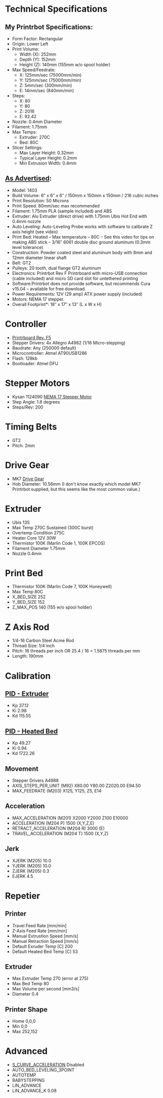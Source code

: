 # Technical Specifications  
## My Printrbot Specifications:
- Form Factor: Rectangular
- Origin: Lower Left
- Print Volume: 
  - Width (X):  252mm
  - Depth (Y):  152mm
  - Height (Z): 140mm (155mm w/o spool holder)
- Max Speed/Feedrate:
  - X: 125mm/sec (75000mm/min)
  - Y: 125mm/sec (75000mm/min)
  - Z: 5mm/sec (300mm/min)
  - E: 14mm/sec (840mm/min)
- Steps:
  - X: 80
  - Y: 80
  - Z: 2016
  - E: 92.42
- Nozzle: 0.4mm Diameter
- Filament: 1.75mm
- Max Temps:
  - Extruder: 270C
  - Bed: 80C
- Slicer Settings:
  - Max Layer Height: 0.32mm
  - Typical Layer Height: 0.2mm
  - Min Extrusion Width: 0.4mm

## [As Advertised](https://www.treatstock.com/machines/item/70-printrbot-simple-metal):

- Model: 1403
- Build Volume: 6″ x 6″ x 6″ / 150mm x 150mm x 150mm / 216 cubic inches
- Print Resolution: 50 Microns
- Print Speed: 80mm/sec max recommended
- Filament: 1.75mm PLA (sample included) and ABS
- Extruder: Alu Extruder (direct drive) with 1.75mm Ubis Hot End with 0.4mm nozzle
- Auto Leveling: Auto-Leveling Probe works with software to calibrate Z axis height (see video)
- Print Bed:  Heated – Max temperature – 80C – See this video for tips on making ABS stick – 3/16″ 6061 double disc ground aluminum (0.3mm level tolerance)
- Construction: Powder coated steel and aluminum body with 8mm and 12mm diameter linear shaft
- Belt: GT2
- Pulleys: 20 tooth, dual flange GT2 aluminum
- Electronics: Printrbot Rev F Printrboard with micro-USB connection (cable included) and micro SD card slot for untethered printing
- Software:Printrbot does not provide software, but recommends Cura v15.04 – available for free download.
- Power Requirements: 12V (29 amp) ATX power supply (included)
- Motors: NEMA 17 stepper.
- Overall Footprint*: 18″ x 17″ x 13″ (L x W x H)

# Controller
- [Printrboard Rev. F5](https://reprap.org/wiki/Printrboard)
- Stepper Drivers: 4x Allegro A4982 (1/16 Micro-stepping)
- Baudrate: Any (250000 default)
- Microcontroller: Atmel AT90USB1286
- Flash: 128kb
- Bootloader: Atmel DFU

# Stepper Motors
- Kysan 1124090 [NEMA 17 Stepper Motor](https://reprap.org/wiki/NEMA_17_Stepper_motor)
- Step Angle: 1.8 degrees
- Steps/Rev: 200

# Timing Belts
- GT2
- Pitch: 2mm

#  Drive Gear
- MK7 [Drive Gear](https://reprap.org/wiki/Drive-gear)
- Hob Diameter: 10.56mm (I don't know exactly which model MK7 Printrbot supplied, but this seems like the most common value.)

# Extruder
- Ubis 13S
- Max Temp 270C Sustained (300C burst)
- Overtemp Condition 275C
- Heater Core 12V 30W
- Thermistor 100K (Marlin Code 1, 100K EPCOS)
- Filament Diameter 1.75mm
- Nozzle 0.4mm

# Print Bed
- Thermistor 100K (Marlin Code 7, 100K Honeywell)
- Max Temp 80C
- X_BED_SIZE 252
- Y_BED_SIZE 152
- Z_MAX_POS 140 (155 w/o spool holder)

# Z Axis Rod
- 1/4-16 Carbon Steel Acme Rod
- Thread Size: 1/4 inch
- Pitch: 16 threads per inch OR 25.4 / 16 = 1.5875 threads per mm
- Length: 190mm

# Calibration


## [PID - Extruder](https://reprap.org/wiki/PID_Tuning)
- Kp 37.12
- Ki 2.98
- Kd 115.55

## [PID - Heated Bed](https://reprap.org/wiki/PID_Tuning)
- Kp 49.27
- Ki 0.94
- Kd 1722.26

## Movement
- Stepper Drivers A4988
- AXIS_STEPS_PER_UNIT (M92)       X80.00 Y80.00 Z2020.00 E94.50
- MAX_FEEDRATE (M203)             X125, Y125, Z5, E14

## Acceleration
- MAX_ACCELERATION (M201)         X2000 Y2000 Z100 E10000
- ACCELERATION (M204 P)           1500 (X,Y,Z,E)
- RETRACT_ACCELERATION (M204 R)   3000 (E)
- TRAVEL_ACCELERATION (M204 T)    1500 (X,Y,Z)

## Jerk
- XJERK (M205) 10.0
- YJERK (M205) 10.0
- ZJERK (M205)  0.3
- EJERK         4.5

# Repetier
## Printer
- Travel Feed Rate [mm/min]
- Z-Axis Feed Rate [mm/min]
- Manual Extrustion Speed [mm/s]
- Manual Retraction Speed [mm/s]
- Default Exruder Temp [C]          200
- Default Heated Bed Temp [C]       53
## Extruder
- Max Extruder Temp             270 (error at 275)
- Max Bed Temp                  80
- Max Volume per second [mm3/s]
- Diameter                      0.4
## Printer Shape
- Home  0,0,0
- Min   0,0
- Max   252,152

# Advanced
- [S_CURVE_ACCELERATION](https://github.com/synthetos/TinyG/wiki/Jerk-Controlled-Motion-Explained) Disabled
- AUTO_BED_LEVELING_3POINT
- AUTOTEMP
- BABYSTEPPING
- LIN_ADVANCE
- LIN_ADVANCE_K 0.08


